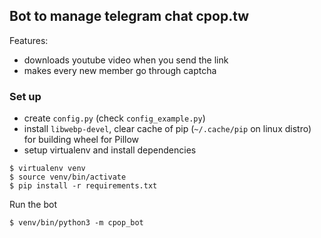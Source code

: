 ## Bot to manage telegram chat cpop.tw

Features:

* downloads youtube video when you send the link
* makes every new member go through captcha

### Set up

- create `config.py` (check `config_example.py`)
- install `libwebp-devel`, clear cache of pip (`~/.cache/pip` on linux distro) for building wheel for Pillow
- setup virtualenv and install dependencies

```
$ virtualenv venv
$ source venv/bin/activate
$ pip install -r requirements.txt
```

Run the bot

`$ venv/bin/python3 -m cpop_bot`
